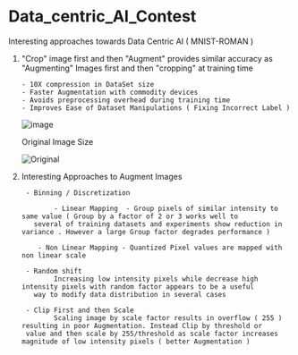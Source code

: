 # Data_centric_AI_Contest 
Interesting approaches towards Data Centric AI  ( MNIST-ROMAN )

1.  "Crop" image first  and then "Augment" provides similar accuracy as "Augmenting" Images first and then "cropping" at training time 

        - 10X compression in DataSet size
        - Faster Augmentation with commodity devices
        - Avoids preprocessing overhead during training time
        - Improves Ease of Dataset Manipulations ( Fixing Incorrect Label ) 

	![image](https://user-images.githubusercontent.com/4832280/131283487-3a891061-6175-471b-9ac3-2122bed56db4.png)
	
      Original Image Size 
  
     ![Original](https://user-images.githubusercontent.com/4832280/131283812-470058c7-90ff-46f9-ba3b-665aa994f694.PNG)


2.  Interesting Approaches to Augment Images 
      
         - Binning / Discretization 
       
                - Linear Mapping  - Group pixels of similar intensity to same value ( Group by a factor of 2 or 3 works well to 
           several of training datasets and experiments show reduction in variance . However a large Group factor degrades performance )
	   
	 		- Non Linear Mapping - Quantized Pixel values are mapped with non linear scale
	   
         - Random shift
                Increasing low intensity pixels while decrease high intensity pixels with random factor appears to be a useful
           way to modify data distribution in several cases 
	   
         - Clip First and then Scale 
                Scaling image by scale factor results in overflow ( 255 ) resulting in poor Augmentation. Instead Clip by threshold or 
	  	 value and then scale by 255/threshold as scale factor increases magnitude of low intensity pixels ( better Augmentation )

